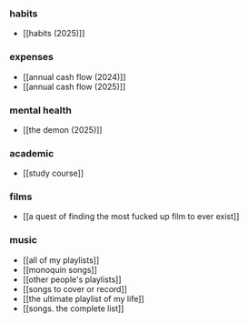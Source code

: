 ### habits
- [[habits (2025)]]
### expenses
- [[annual cash flow (2024)]]
- [[annual cash flow (2025)]]

### mental health
- [[the demon (2025)]] 
### academic
- [[study course]] 

### films
- [[a quest of finding the most fucked up film to ever exist]] 

### music
- [[all of my playlists]] 
- [[monoquin songs]] 
- [[other people's playlists]] 
- [[songs to cover or record]] 
- [[the ultimate playlist of my life]] 
- [[songs. the complete list]]